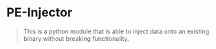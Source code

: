 # PE-Injector

> This is a python module that is able to inject data onto an existing binary without breaking functionality.
